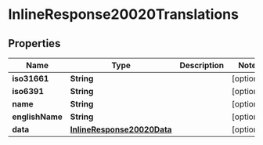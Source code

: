 
# InlineResponse20020Translations

## Properties
Name | Type | Description | Notes
------------ | ------------- | ------------- | -------------
**iso31661** | **String** |  |  [optional]
**iso6391** | **String** |  |  [optional]
**name** | **String** |  |  [optional]
**englishName** | **String** |  |  [optional]
**data** | [**InlineResponse20020Data**](InlineResponse20020Data.md) |  |  [optional]



